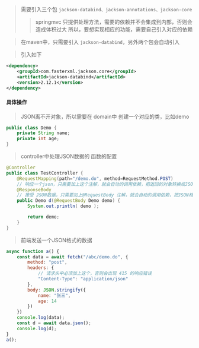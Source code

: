 

> 需要引入三个包 `jackson-databind、jackson-annotations、jackson-core`
>> springmvc 只提供处理方法，需要的依赖并不会集成到内部，否则会造成体积过大
>> 所以，要想实现相应的功能，需要自己引入对应的依赖

> 在maven中，只需要引入 `jackson-databind`，另外两个包会自动引入

> 引入如下
```xml
<dependency>
    <groupId>com.fasterxml.jackson.core</groupId>
    <artifactId>jackson-databind</artifactId>
    <version>2.12.1</version>
</dependency>
```


#### 具体操作
> JSON离不开对象，所以需要在 domain中 创建一个对应的类，比如demo
```java
public class Demo {
    private String name;
    private int age;
}
```


> controller中处理JSON数据的 函数的配置
```java
@Controller
public class TestController {
    @RequestMapping(path="/demo.do", method=RequestMethod.POST)
    // 响应一个json，只需要加上这个注解，就会自动的调用依赖，把返回的对象转换成JSON格式
    @ResponseBody
    // 接受 JSON数据，只需要加上@RequestBody 注解，就会自动的调用依赖，把JSON格式的数据，转换成对应的对象
    public Demo d(@RequestBody Demo demo) {
        System.out.println( demo );

        return demo;
    }
}
```


> 前端发送一个JSON格式的数据
```js
async function a() {
    const data = await fetch("/abc/demo.do", {
        method: "post",
        headers: {
            // 请求头中必须加上这个，否则会出现 415 的响应错误
            "Content-Type": "application/json"
        },
        body: JSON.stringify({
            name: "张三",
            age: 14
        })
    })
    console.log(data);
    const d = await data.json();
    console.log(d);
}
a();
```

